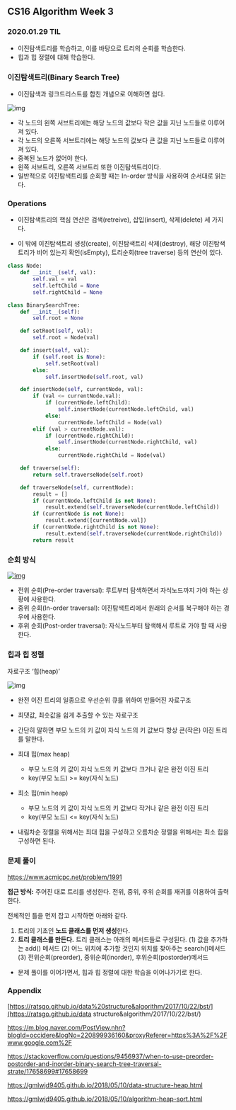 ## CS16 Algorithm Week 3

### 2020.01.29 TIL

* 이진탐색트리를 학습하고, 이를 바탕으로 트리의 순회를 학습한다.
* 힙과 힙 정렬에 대해 학습한다.

### 이진탐색트리(Binary Search Tree)

* 이진탐색과 링크드리스트를 합친 개념으로 이해하면 쉽다.

![img](https://i.imgur.com/nCYjtI7.png)

- 각 노드의 왼쪽 서브트리에는 해당 노드의 값보다 작은 값을 지닌 노드들로 이루어져 있다.
- 각 노드의 오른쪽 서브트리에는 해당 노드의 값보다 큰 값을 지닌 노드들로 이루어져 있다.
- 중복된 노드가 없어야 한다.
- 왼쪽 서브트리, 오른쪽 서브트리 또한 이진탐색트리이다.
- 일반적으로 이진탐색트리를 순회할 때는 In-order 방식을 사용하여 순서대로 읽는다.

### Operations

* 이진탐색트리의 핵심 연산은 검색(retreive), 삽입(insert), 삭제(delete) 세 가지다. 

* 이 밖에 이진탐색트리 생성(create), 이진탐색트리 삭제(destroy), 해당 이진탐색트리가 비어 있는지 확인(isEmpty), 트리순회(tree traverse) 등의 연산이 있다.

```Python
class Node:
    def __init__(self, val):
        self.val = val
        self.leftChild = None
        self.rightChild = None

class BinarySearchTree:
    def __init__(self):
        self.root = None

    def setRoot(self, val):
        self.root = Node(val)
```

```python
    def insert(self, val):
        if (self.root is None):
            self.setRoot(val)
        else:
            self.insertNode(self.root, val)

    def insertNode(self, currentNode, val):
        if (val <= currentNode.val):
            if (currentNode.leftChild):
                self.insertNode(currentNode.leftChild, val)
            else:
                currentNode.leftChild = Node(val)
        elif (val > currentNode.val):
            if (currentNode.rightChild):
                self.insertNode(currentNode.rightChild, val)
            else:
                currentNode.rightChild = Node(val)
```

```python
    def traverse(self):
        return self.traverseNode(self.root)

    def traverseNode(self, currentNode):
        result = []
        if (currentNode.leftChild is not None):
            result.extend(self.traverseNode(currentNode.leftChild))
        if (currentNode is not None):
            result.extend([currentNode.val])
        if (currentNode.rightChild is not None):
            result.extend(self.traverseNode(currentNode.rightChild))
        return result
```

### 순회 방식

[![img](https://mblogthumb-phinf.pstatic.net/MjAxNzAxMDFfMTk3/MDAxNDgzMjU0NTMxODEx.1M3e4qVK8g1TBZOo933rziW5ljK53miyviv2S7YJPc8g.t-Sslx5_AuldP00f8kD0TkBZvN7cnmeQ-Yfy9L5l7F8g.JPEG.occidere/image_9931530701483254477493.jpg?type=w800)](https://m.blog.naver.com/PostView.nhn?blogId=occidere&logNo=220899936160&proxyReferer=https%3A%2F%2Fwww.google.com%2F#)

* 전위 순회(Pre-order traversal): 루트부터 탐색하면서 자식노드까지 가야 하는 상황에 사용한다.
* 중위 순회(In-order traversal): 이진탐색트리에서 원래의 순서를 복구해야 하는 경우에 사용한다.
* 후위 순회(Post-order traversal): 자식노드부터 탐색해서 루트로 가야 할 때 사용한다.

### 힙과 힙 정렬

자료구조 ‘힙(heap)’

![img](https://gmlwjd9405.github.io/images/data-structure-heap/types-of-heap.png)

* 완전 이진 트리의 일종으로 우선순위 큐를 위하여 만들어진 자료구조
* 최댓값, 최솟값을 쉽게 추출할 수 있는 자료구조
* 간단히 말하면 부모 노드의 키 값이 자식 노드의 키 값보다 항상 큰(작은) 이진 트리를 말한다.
* 최대 힙(max heap)
  * 부모 노드의 키 값이 자식 노드의 키 값보다 크거나 같은 완전 이진 트리
  * key(부모 노드) >= key(자식 노드)

* 최소 힙(min heap)
  * 부모 노드의 키 값이 자식 노드의 키 값보다 작거나 같은 완전 이진 트리
  * key(부모 노드) <= key(자식 노드)
* 내림차순 정렬을 위해서는 최대 힙을 구성하고 오름차순 정렬을 위해서는 최소 힙을 구성하면 된다.

### 문제 풀이

https://www.acmicpc.net/problem/1991

**접근 방식:** 주어진 대로 트리를 생성한다. 전위, 중위, 후위 순회를 재귀를 이용하여 출력한다.

전체적인 틀을 먼저 잡고 시작하면 아래와 같다.

  1. 트리의 기초인 **노드 클래스를 먼저 생성**한다.
  2. **트리 클래스를 만든다.** 트리 클래스는 아래의 메서드들로 구성된다.
    (1) 값을 추가하는 add() 메서드
    (2) 어느 위치에 추가할 것인지 위치를 찾아주는 search()메서드
    (3) 전위순회(preorder), 중위순회(inorder), 후위순회(postorder)메서드

* 문제 풀이를 이어가면서, 힙과 힙 정렬에 대한 학습을 이어나가기로 한다.

### Appendix

[https://ratsgo.github.io/data%20structure&algorithm/2017/10/22/bst/](https://ratsgo.github.io/data structure&algorithm/2017/10/22/bst/)

https://m.blog.naver.com/PostView.nhn?blogId=occidere&logNo=220899936160&proxyReferer=https%3A%2F%2Fwww.google.com%2F

https://stackoverflow.com/questions/9456937/when-to-use-preorder-postorder-and-inorder-binary-search-tree-traversal-strate/17658699#17658699

https://gmlwjd9405.github.io/2018/05/10/data-structure-heap.html

https://gmlwjd9405.github.io/2018/05/10/algorithm-heap-sort.html
